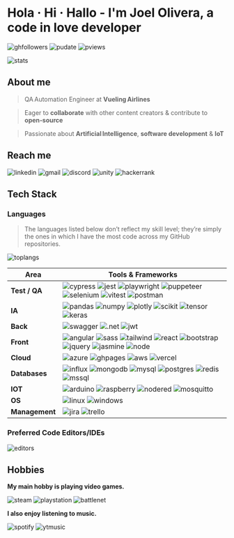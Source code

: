 [//]: <> 'Header URLs'

[ghfollowers]: https://img.shields.io/github/followers/Onededios
[pudate]: https://img.shields.io/github/last-commit/Onededios/Onededios?label=Profile%20update&style=fflat-square
[pviews]: https://komarev.com/ghpvc/?username=Onededios
[stats]: https://custom-readme-badges.vercel.app/api?username=onededios&show_icons=true&theme=tokyonight&hide_border=true&disable_animations=true&hide_rank=true

[//]: <> 'Social URLs'

[linkedin]: https://img.shields.io/badge/linkedin-%230077B5.svg?style=for-the-badge&logo=linkedin&logoColor=white
[gmail]: https://img.shields.io/badge/Gmail-D14836?style=for-the-badge&logo=gmail&logoColor=white
[discord]: https://img.shields.io/badge/Discord-%235865F2.svg?style=for-the-badge&logo=discord&logoColor=white
[unity]: https://img.shields.io/badge/unity-%23000000.svg?style=for-the-badge&logo=unity&logoColor=white
[hackerrank]: https://img.shields.io/badge/-Hackerrank-2EC866?style=for-the-badge&logo=HackerRank&logoColor=white

[//]: <> 'Languages URLs'

[toplangs]: https://wakatime.com/share/@Onededios/1239f1a1-81a4-4331-ab79-9a8e869481c8.svg

[//]: <> 'Testing URLs'

[cypress]: https://img.shields.io/badge/-cypress-%23E5E5E5?style=for-the-badge&logo=cypress&logoColor=058a5e
[jest]: https://img.shields.io/badge/-jest-%23C21325?style=for-the-badge&logo=jest&logoColor=white
[playwright]: https://img.shields.io/badge/-playwright-%232EAD33?style=for-the-badge&logo=playwright&logoColor=white
[puppeteer]: https://img.shields.io/badge/Puppeteer-white.svg?style=for-the-badge&logo=Puppeteer&logoColor=black
[selenium]: https://img.shields.io/badge/-selenium-%43B02A?style=for-the-badge&logo=selenium&logoColor=white
[vitest]: https://img.shields.io/badge/-Vitest-252529?style=for-the-badge&logo=vitest&logoColor=FCC72B
[postman]: https://img.shields.io/badge/Postman-FF6C37?style=for-the-badge&logo=postman&logoColor=white

[//]: <> 'Back URLs'

[swagger]: https://img.shields.io/badge/-Swagger-%23Clojure?style=for-the-badge&logo=swagger&logoColor=white
[.net]: https://img.shields.io/badge/.NET-5C2D91?style=for-the-badge&logo=.net&logoColor=white
[jwt]: https://img.shields.io/badge/JWT-black?style=for-the-badge&logo=JSON%20web%20tokens

[//]: <> 'Front URLs'

[angular]: https://img.shields.io/badge/angular-%23DD0031.svg?style=for-the-badge&logo=angular&logoColor=white
[sass]: https://img.shields.io/badge/SASS-hotpink.svg?style=for-the-badge&logo=SASS&logoColor=white
[tailwind]: https://img.shields.io/badge/tailwindcss-%2338B2AC.svg?style=for-the-badge&logo=tailwind-css&logoColor=white
[react]: https://img.shields.io/badge/react-%2320232a.svg?style=for-the-badge&logo=react&logoColor=%2361DAFB
[bootstrap]: https://img.shields.io/badge/bootstrap-%238511FA.svg?style=for-the-badge&logo=bootstrap&logoColor=white
[jquery]: https://img.shields.io/badge/jquery-%230769AD.svg?style=for-the-badge&logo=jquery&logoColor=white
[jasmine]: https://img.shields.io/badge/-Jasmine-%238A4182?style=for-the-badge&logo=Jasmine&logoColor=white
[node]: https://img.shields.io/badge/node.js-6DA55F?style=for-the-badge&logo=node.js&logoColor=white

[//]: <> 'CICD URLs'

[git]: https://img.shields.io/badge/git-%23F05033.svg?style=for-the-badge&logo=git&logoColor=white
[docker]: https://img.shields.io/badge/docker-%230db7ed.svg?style=for-the-badge&logo=docker&logoColor=white

[//]: <> 'IA URLs'

[pandas]: https://img.shields.io/badge/pandas-%23150458.svg?style=for-the-badge&logo=pandas&logoColor=white
[numpy]: https://img.shields.io/badge/numpy-%23013243.svg?style=for-the-badge&logo=numpy&logoColor=white
[scikit]: https://img.shields.io/badge/scikit--learn-%23F7931E.svg?style=for-the-badge&logo=scikit-learn&logoColor=white
[tensor]: https://img.shields.io/badge/TensorFlow-%23FF6F00.svg?style=for-the-badge&logo=TensorFlow&logoColor=white
[keras]: https://img.shields.io/badge/Keras-%23D00000.svg?style=for-the-badge&logo=Keras&logoColor=white
[plotly]: https://img.shields.io/badge/Plotly-%233F4F75.svg?style=for-the-badge&logo=plotly&logoColor=white

[//]: <> 'Cloud URLs'

[azure]: https://img.shields.io/badge/azure-%230072C6.svg?style=for-the-badge&logo=microsoftazure&logoColor=white
[ghpages]: https://img.shields.io/badge/github%20pages-121013?style=for-the-badge&logo=github&logoColor=white
[aws]: https://img.shields.io/badge/AWS-%23FF9900.svg?style=for-the-badge&logo=amazon-aws&logoColor=white
[Vercel]: https://img.shields.io/badge/vercel-%23000000.svg?style=for-the-badge&logo=vercel&logoColor=white

[//]: <> 'Databases URLs'

[influx]: https://img.shields.io/badge/InfluxDB-22ADF6?style=for-the-badge&logo=InfluxDB&logoColor=white
[mongodb]: https://img.shields.io/badge/MongoDB-%234ea94b.svg?style=for-the-badge&logo=mongodb&logoColor=white
[mysql]: https://img.shields.io/badge/mysql-4479A1.svg?style=for-the-badge&logo=mysql&logoColor=white
[postgres]: https://img.shields.io/badge/postgres-%23316192.svg?style=for-the-badge&logo=postgresql&logoColor=white
[redis]: https://img.shields.io/badge/redis-%23DD0031.svg?style=for-the-badge&logo=redis&logoColor=white
[mssql]: https://img.shields.io/badge/Microsoft%20SQL%20Server-CC2927?style=for-the-badge&logo=microsoft%20sql%20server&logoColor=white

[//]: <> 'IOT URLs'

[arduino]: https://img.shields.io/badge/-Arduino-00979D?style=for-the-badge&logo=Arduino&logoColor=white
[nodered]: https://img.shields.io/badge/Node--RED-%238F0000.svg?style=for-the-badge&logo=node-red&logoColor=white
[mosquitto]: https://img.shields.io/badge/mosquitto-%233C5280.svg?style=for-the-badge&logo=eclipsemosquitto&logoColor=white
[raspberry]: https://img.shields.io/badge/-Raspberry_Pi-C51A4A?style=for-the-badge&logo=Raspberry-Pi

[//]: <> 'OS URLs'

[linux]: https://img.shields.io/badge/Linux-FCC624?style=for-the-badge&logo=linux&logoColor=black
[windows]: https://img.shields.io/badge/Windows-0078D6?style=for-the-badge&logo=windows&logoColor=white

[//]: <> 'Management URLs'

[jira]: https://img.shields.io/badge/jira-%230A0FFF.svg?style=for-the-badge&logo=jira&logoColor=white
[trello]: https://img.shields.io/badge/Trello-%23026AA7.svg?style=for-the-badge&logo=Trello&logoColor=white

[//]: <> 'Editors URLs'

[editors]: https://wakatime.com/share/@Onededios/8b88d7ef-b992-4cc4-aa73-f689c050de95.svg

[//]: <> 'Hobbies URLs'

[battlenet]: https://img.shields.io/badge/battle.net-%2300AEFF.svg?style=for-the-badge&logo=battle.net&logoColor=white
[steam]: https://img.shields.io/badge/steam-%23000000.svg?style=for-the-badge&logo=steam&logoColor=white
[playstation]: https://img.shields.io/badge/Playstation-003791?style=for-the-badge&logo=playstation&logoColor=white
[spotify]: https://img.shields.io/badge/Spotify-1ED760?style=for-the-badge&logo=spotify&logoColor=white
[ytmusic]: https://img.shields.io/badge/YouTube_Music-FF0000?style=for-the-badge&logo=youtube-music&logoColor=white

# Hola · Hi · Hallo - I'm Joel Olivera, a code in love developer

![ghfollowers]
![pudate]
![pviews]

![stats]

## About me

> QA Automation Engineer at **Vueling Airlines**

> Eager to **collaborate** with other content creators & contribute to **open‑source**

> Passionate about **Artificial Intelligence**, **software development** & **IoT**

## Reach me

![linkedin]
![gmail]
![discord]
![unity]
![hackerrank]

## Tech Stack

### Languages

> The languages listed below don’t reflect my skill level; they’re simply the ones in which I have the most code across my GitHub repositories.

![toplangs]

| Area           | Tools & Frameworks                                                                |
| -------------- | --------------------------------------------------------------------------------- |
| **Test / QA**  | ![cypress] ![jest] ![playwright] ![puppeteer] ![selenium] ![vitest] ![postman]    |
| **IA**         | ![pandas] ![numpy] ![plotly] ![scikit] ![tensor] ![keras]                         |
| **Back**       | ![swagger] ![.net] ![jwt]                                                         |
| **Front**      | ![angular] ![sass] ![tailwind] ![react] ![bootstrap] ![jquery] ![jasmine] ![node] |
| **Cloud**      | ![azure] ![ghpages] ![aws] ![vercel]                                              |
| **Databases**  | ![influx] ![mongodb] ![mysql] ![postgres] ![redis] ![mssql]                       |
| **IOT**        | ![arduino] ![raspberry] ![nodered] ![mosquitto]                                   |
| **OS**         | ![linux] ![windows]                                                               |
| **Management** | ![jira] ![trello]                                                                 |

### Preferred Code Editors/IDEs

![editors]

## Hobbies

**My main hobby is playing video games.**

![steam]
![playstation]
![battlenet]

**I also enjoy listening to music.**

![spotify]
![ytmusic]
